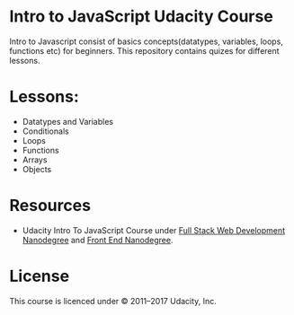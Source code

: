 # Intro to JavaScript Udacity Course

Intro to Javascript consist of basics concepts(datatypes, variables, loops, functions etc) for beginners.
This repository contains quizes for different lessons.

# Lessons:
* Datatypes and Variables
* Conditionals
* Loops
* Functions
* Arrays
* Objects

# Resources
* Udacity Intro To JavaScript Course under [Full Stack Web Development Nanodegree](https://www.udacity.com/course/full-stack-web-developer-nanodegree--nd004) and [Front End Nanodegree](https://www.udacity.com/course/front-end-web-developer-nanodegree--nd001).


# License

This course is licenced under  © 2011–2017 Udacity, Inc. 
